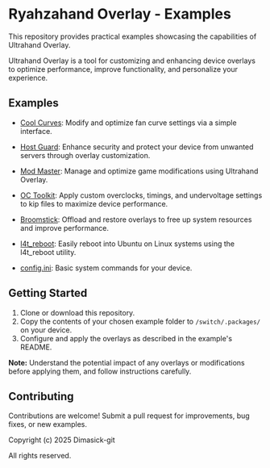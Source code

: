 # Ryahzahand Overlay - Examples

This repository provides practical examples showcasing the capabilities of Ultrahand Overlay.

Ultrahand Overlay is a tool for customizing and enhancing device overlays to optimize performance, improve functionality, and personalize your experience.

## Examples

- [Cool Curves](Cool%20Curves/README.md): Modify and optimize fan curve settings via a simple interface.

- [Host Guard](Host%20Guard/README.md): Enhance security and protect your device from unwanted servers through overlay customization.

- [Mod Master](Mod%20Master/README.md): Manage and optimize game modifications using Ultrahand Overlay.

- [OC Toolkit](OC%20Toolkit/README.md): Apply custom overclocks, timings, and undervoltage settings to kip files to maximize device performance.

- [Broomstick](Broomstick/README.md): Offload and restore overlays to free up system resources and improve performance.

- [l4t_reboot](l4t_reboot/README.md): Easily reboot into Ubuntu on Linux systems using the l4t_reboot utility.

- [config.ini](https://github.com/ppkantorski/Ultrahand-Overlay/blob/main/examples/config.ini): Basic system commands for your device.

## Getting Started

1. Clone or download this repository.
2. Copy the contents of your chosen example folder to `/switch/.packages/` on your device.
3. Configure and apply the overlays as described in the example's README.

**Note:** Understand the potential impact of any overlays or modifications before applying them, and follow instructions carefully.

## Contributing

Contributions are welcome! Submit a pull request for improvements, bug fixes, or new examples.

Copyright (c) 2025 Dimasick-git

All rights reserved.

